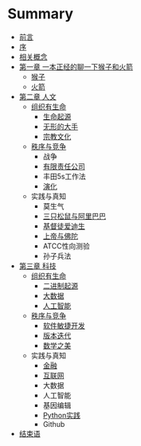 # Summary

* [前言](README.md)
* [序](序.md)
* [相关概念](概念.md)
* [第一章 一本正经的聊一下猴子和火箭](第一章.md)
    * [猴子](猴子.md)
    * [火箭](火箭.md)
* [第二章 人文](第二章.md)
    * [组织有生命](组织的力量.md)
        * [生命起源](生命起源.md)
        * [无形的大手](无形的大手.md)
        * [宗教文化](宗教文化.md)
    * [秩序与竞争](战争.md)
        * 战争
        * [有限责任公司](公司.md)
        * 丰田5s工作法
        * [演化](演化的力量.md)
    * 实践与真知
        * 莫生气
        * [三只松鼠与阿里巴巴](三只松鼠与阿里巴巴.md)
        * [基督徒爱迪生](基督徒爱迪生.md)
        * [上帝与佛陀](上帝与佛陀.md)
        * ATCC性向测验
        * 孙子兵法
* [第三章 科技](第三章-科技.md)
    * [组织有生命](组织有生命.md)
        * [二进制起源](二进制起源.md)
        * [大数据](大数据.md)
        * [人工智能](人工智能.md)
    * [秩序与竞争](秩序竞争.md)
        * [软件敏捷开发](敏捷开发.md)
        * [版本迭代](版本迭代.md)
        * [数学之美](数学之美.md)
    * 实践与真知
        * [金融](金融市场.md)
        * [互联网](互联网.md)
        * 大数据
        * 人工智能
        * 基因编辑
        * [Python实践](python.md)
        * Github
* [结束语](结束语.md)

